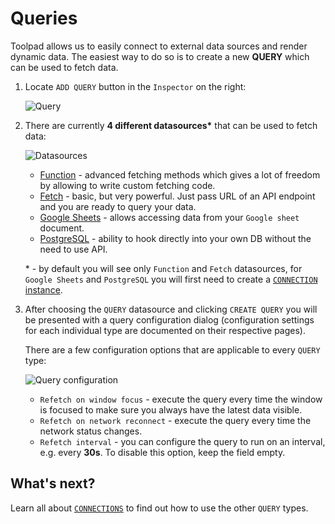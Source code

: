 # Queries

<p class="description">
    Toolpad allows us to easily connect to external data sources and render dynamic data. The easiest way to do so is to create a new <b>QUERY</b> which can be used to fetch data.
</p>

1. Locate `ADD QUERY` button in the `Inspector` on the right:

   ![Query](/static/toolpad/query-1.png)

2. There are currently **4 different datasources\*** that can be used to fetch data:

   ![Datasources](/static/toolpad/query-2.png)

   - [Function](/toolpad/connecting-to-datasources/function/) - advanced fetching methods which gives a lot of freedom by allowing to write custom fetching code.
   - [Fetch](/toolpad/connecting-to-datasources/fetch/) - basic, but very powerful. Just pass URL of an API endpoint and you are ready to query your data.
   - [Google Sheets](/toolpad/connecting-to-datasources/google-sheets/) - allows accessing data from your `Google sheet` document.
   - [PostgreSQL](/toolpad/connecting-to-datasources/postgreSQL/) - ability to hook directly into your own DB without the need to use API.

   \* - by default you will see only `Function` and `Fetch` datasources, for `Google Sheets` and `PostgreSQL` you will first need to create a [`CONNECTION` instance](/toolpad/connecting-to-datasources/connections/).

3. After choosing the `QUERY` datasource and clicking `CREATE QUERY` you will be presented with a query configuration dialog (configuration settings for each individual type are documented on their respective pages).

   There are a few configuration options that are applicable to every `QUERY` type:

   ![Query configuration](/static/toolpad/query-3.png)

   - `Refetch on window focus` - execute the query every time the window is focused to make sure you always have the latest data visible.
   - `Refetch on network reconnect` - execute the query every time the network status changes.
   - `Refetch interval` - you can configure the query to run on an interval, e.g. every **30s**. To disable this option, keep the field empty.

## What's next?

Learn all about [`CONNECTIONS`](/toolpad/connecting-to-datasources/connections/) to find out how to use the other `QUERY` types.
